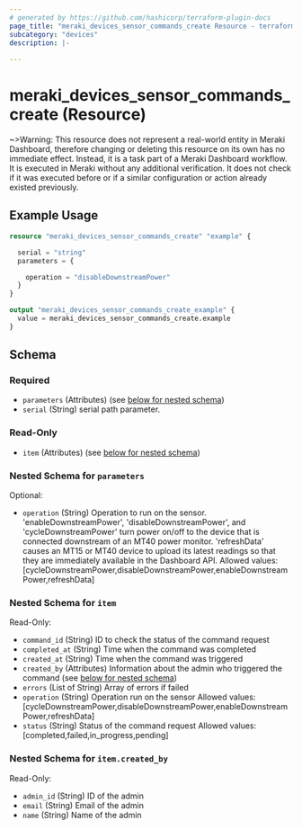 ```yaml
---
# generated by https://github.com/hashicorp/terraform-plugin-docs
page_title: "meraki_devices_sensor_commands_create Resource - terraform-provider-meraki"
subcategory: "devices"
description: |-
  
---
```


# meraki_devices_sensor_commands_create (Resource)





~>Warning: This resource does not represent a real-world entity in Meraki Dashboard, therefore changing or deleting this resource on its own has no immediate effect. Instead, it is a task part of a Meraki Dashboard workflow. It is executed in Meraki without any additional verification. It does not check if it was executed before or if a similar configuration or action 
already existed previously.


## Example Usage

```terraform
resource "meraki_devices_sensor_commands_create" "example" {

  serial = "string"
  parameters = {

    operation = "disableDownstreamPower"
  }
}

output "meraki_devices_sensor_commands_create_example" {
  value = meraki_devices_sensor_commands_create.example
}
```

<!-- schema generated by tfplugindocs -->
## Schema

### Required

- `parameters` (Attributes) (see [below for nested schema](#nestedatt--parameters))
- `serial` (String) serial path parameter.

### Read-Only

- `item` (Attributes) (see [below for nested schema](#nestedatt--item))

<a id="nestedatt--parameters"></a>
### Nested Schema for `parameters`

Optional:

- `operation` (String) Operation to run on the sensor. 'enableDownstreamPower', 'disableDownstreamPower', and 'cycleDownstreamPower' turn power on/off to the device that is connected downstream of an MT40 power monitor. 'refreshData' causes an MT15 or MT40 device to upload its latest readings so that they are immediately available in the Dashboard API.
                                        Allowed values: [cycleDownstreamPower,disableDownstreamPower,enableDownstreamPower,refreshData]


<a id="nestedatt--item"></a>
### Nested Schema for `item`

Read-Only:

- `command_id` (String) ID to check the status of the command request
- `completed_at` (String) Time when the command was completed
- `created_at` (String) Time when the command was triggered
- `created_by` (Attributes) Information about the admin who triggered the command (see [below for nested schema](#nestedatt--item--created_by))
- `errors` (List of String) Array of errors if failed
- `operation` (String) Operation run on the sensor
                                          Allowed values: [cycleDownstreamPower,disableDownstreamPower,enableDownstreamPower,refreshData]
- `status` (String) Status of the command request
                                          Allowed values: [completed,failed,in_progress,pending]

<a id="nestedatt--item--created_by"></a>
### Nested Schema for `item.created_by`

Read-Only:

- `admin_id` (String) ID of the admin
- `email` (String) Email of the admin
- `name` (String) Name of the admin
